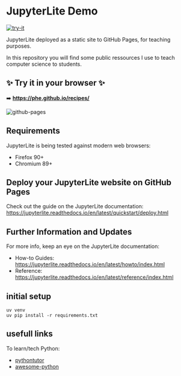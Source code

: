 # JupyterLite Demo

[![try-it](https://jupyterlite.rtfd.io/en/latest/_static/badge.svg)](https://phe.github.io/recipes/)

JupyterLite deployed as a static site to GitHub Pages, for teaching purposes.


In this repository you will find some public ressources I use to teach computer science
to students.

## ✨ Try it in your browser ✨

➡️ **https://phe.github.io/recipes/**

![github-pages](https://user-images.githubusercontent.com/591645/120649478-18258400-c47d-11eb-80e5-185e52ff2702.gif)

## Requirements

JupyterLite is being tested against modern web browsers:

- Firefox 90+
- Chromium 89+

## Deploy your JupyterLite website on GitHub Pages

Check out the guide on the JupyterLite documentation: https://jupyterlite.readthedocs.io/en/latest/quickstart/deploy.html

## Further Information and Updates

For more info, keep an eye on the JupyterLite documentation:

- How-to Guides: https://jupyterlite.readthedocs.io/en/latest/howto/index.html
- Reference: https://jupyterlite.readthedocs.io/en/latest/reference/index.html


## initial setup

```
uv venv
uv pip install -r requirements.txt
```

## usefull links

To learn/tech Python:
* [pythontutor](https://pythontutor.com/)
* [awesome-python](https://github.com/vinta/awesome-python)

